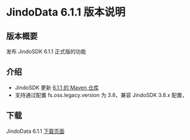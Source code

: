 # JindoData 6.1.1 版本说明

## 版本概要

发布 JindoSDK 6.1.1 正式版的功能

## 介绍

- JindoSDK 更新 [6.1.1 的 Maven 仓库](oss-maven.md)
- 支持通过配置 fs.oss.legacy.version 为 3.8，兼容 JindoSDK 3.8.x 配置，

## 下载

JindoData 6.1.1 [下载页面](jindodata_download.md)
